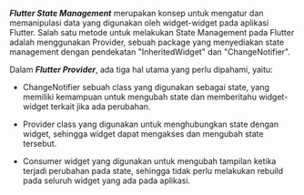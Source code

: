 **_Flutter State Management_** merupakan konsep untuk mengatur dan memanipulasi data yang digunakan oleh widget-widget pada aplikasi Flutter. Salah satu metode untuk melakukan State Management pada Flutter adalah menggunakan Provider, sebuah package yang menyediakan state management dengan pendekatan "InheritedWidget" dan "ChangeNotifier".

Dalam **_Flutter Provider_**, ada tiga hal utama yang perlu dipahami, yaitu:

- ChangeNotifier
  sebuah class yang digunakan sebagai state, yang memiliki kemampuan untuk mengubah state dan memberitahu widget-widget terkait jika ada perubahan.

- Provider
  class yang digunakan untuk menghubungkan state dengan widget, sehingga widget dapat mengakses dan mengubah state tersebut.

- Consumer
  widget yang digunakan untuk mengubah tampilan ketika terjadi perubahan pada state, sehingga tidak perlu melakukan rebuild pada seluruh widget yang ada pada aplikasi.
